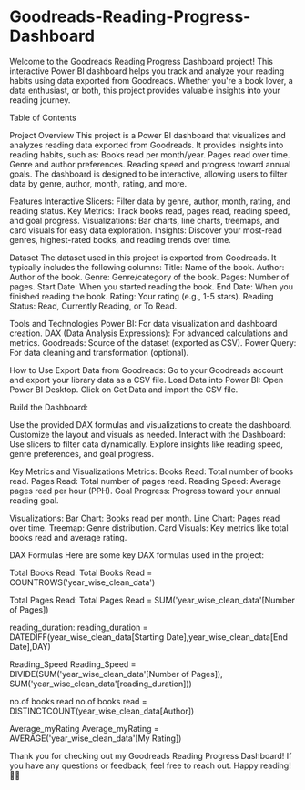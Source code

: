 # Goodreads-Reading-Progress-Dashboard
Welcome to the Goodreads Reading Progress Dashboard project! This interactive Power BI dashboard helps you track and analyze your reading habits using data exported from Goodreads. Whether you're a book lover, a data enthusiast, or both, this project provides valuable insights into your reading journey.

Table of Contents

Project Overview
This project is a Power BI dashboard that visualizes and analyzes reading data exported from Goodreads. It provides insights into reading habits, such as:
Books read per month/year.
Pages read over time.
Genre and author preferences.
Reading speed and progress toward annual goals.
The dashboard is designed to be interactive, allowing users to filter data by genre, author, month, rating, and more.

Features
Interactive Slicers: Filter data by genre, author, month, rating, and reading status.
Key Metrics: Track books read, pages read, reading speed, and goal progress.
Visualizations: Bar charts, line charts, treemaps, and card visuals for easy data exploration.
Insights: Discover your most-read genres, highest-rated books, and reading trends over time.

Dataset
The dataset used in this project is exported from Goodreads. It typically includes the following columns:
Title: Name of the book.
Author: Author of the book.
Genre: Genre/category of the book.
Pages: Number of pages.
Start Date: When you started reading the book.
End Date: When you finished reading the book.
Rating: Your rating (e.g., 1-5 stars).
Reading Status: Read, Currently Reading, or To Read.

Tools and Technologies
Power BI: For data visualization and dashboard creation.
DAX (Data Analysis Expressions): For advanced calculations and metrics.
Goodreads: Source of the dataset (exported as CSV).
Power Query: For data cleaning and transformation (optional).

How to Use
Export Data from Goodreads:
Go to your Goodreads account and export your library data as a CSV file.
Load Data into Power BI:
Open Power BI Desktop.
Click on Get Data and import the CSV file.

Build the Dashboard:

Use the provided DAX formulas and visualizations to create the dashboard.
Customize the layout and visuals as needed.
Interact with the Dashboard:
Use slicers to filter data dynamically.
Explore insights like reading speed, genre preferences, and goal progress.

Key Metrics and Visualizations
Metrics:
Books Read: Total number of books read.
Pages Read: Total number of pages read.
Reading Speed: Average pages read per hour (PPH).
Goal Progress: Progress toward your annual reading goal.

Visualizations:
Bar Chart: Books read per month.
Line Chart: Pages read over time.
Treemap: Genre distribution.
Card Visuals: Key metrics like total books read and average rating.

DAX Formulas
Here are some key DAX formulas used in the project:

Total Books Read:
Total Books Read = COUNTROWS('year_wise_clean_data')

Total Pages Read:
Total Pages Read = SUM('year_wise_clean_data'[Number of Pages])

reading_duration:
reading_duration = DATEDIFF(year_wise_clean_data[Starting Date],year_wise_clean_data[End Date],DAY)

Reading_Speed
Reading_Speed = DIVIDE(SUM('year_wise_clean_data'[Number of Pages]), SUM('year_wise_clean_data'[reading_duration]))

no.of books read
no.of books read = DISTINCTCOUNT(year_wise_clean_data[Author])

Average_myRating
Average_myRating = AVERAGE('year_wise_clean_data'[My Rating])

Thank you for checking out my Goodreads Reading Progress Dashboard! If you have any questions or feedback, feel free to reach out. Happy reading! 📖✨






